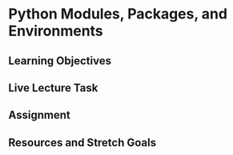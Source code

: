 # Python Modules, Packages, and Environments

## Learning Objectives

## Live Lecture Task

## Assignment

## Resources and Stretch Goals
